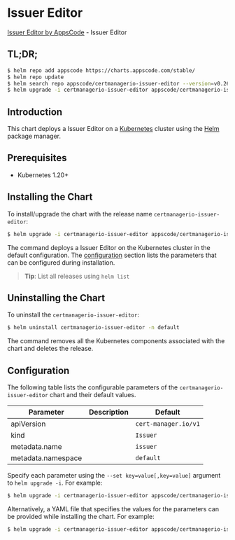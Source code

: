 # Issuer Editor

[Issuer Editor by AppsCode](https://appscode.com) - Issuer Editor

## TL;DR;

```bash
$ helm repo add appscode https://charts.appscode.com/stable/
$ helm repo update
$ helm search repo appscode/certmanagerio-issuer-editor --version=v0.26.0
$ helm upgrade -i certmanagerio-issuer-editor appscode/certmanagerio-issuer-editor -n default --create-namespace --version=v0.26.0
```

## Introduction

This chart deploys a Issuer Editor on a [Kubernetes](http://kubernetes.io) cluster using the [Helm](https://helm.sh) package manager.

## Prerequisites

- Kubernetes 1.20+

## Installing the Chart

To install/upgrade the chart with the release name `certmanagerio-issuer-editor`:

```bash
$ helm upgrade -i certmanagerio-issuer-editor appscode/certmanagerio-issuer-editor -n default --create-namespace --version=v0.26.0
```

The command deploys a Issuer Editor on the Kubernetes cluster in the default configuration. The [configuration](#configuration) section lists the parameters that can be configured during installation.

> **Tip**: List all releases using `helm list`

## Uninstalling the Chart

To uninstall the `certmanagerio-issuer-editor`:

```bash
$ helm uninstall certmanagerio-issuer-editor -n default
```

The command removes all the Kubernetes components associated with the chart and deletes the release.

## Configuration

The following table lists the configurable parameters of the `certmanagerio-issuer-editor` chart and their default values.

|     Parameter      | Description |             Default             |
|--------------------|-------------|---------------------------------|
| apiVersion         |             | <code>cert-manager.io/v1</code> |
| kind               |             | <code>Issuer</code>             |
| metadata.name      |             | <code>issuer</code>             |
| metadata.namespace |             | <code>default</code>            |


Specify each parameter using the `--set key=value[,key=value]` argument to `helm upgrade -i`. For example:

```bash
$ helm upgrade -i certmanagerio-issuer-editor appscode/certmanagerio-issuer-editor -n default --create-namespace --version=v0.26.0 --set apiVersion=cert-manager.io/v1
```

Alternatively, a YAML file that specifies the values for the parameters can be provided while
installing the chart. For example:

```bash
$ helm upgrade -i certmanagerio-issuer-editor appscode/certmanagerio-issuer-editor -n default --create-namespace --version=v0.26.0 --values values.yaml
```
